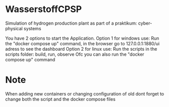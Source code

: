 # WasserstoffCPSP
Simulation of hydrogen production plant as part of a praktikum: cyber-physical systems

You have 2 options to start the Application.
Option 1 for windows use: 
    Run the "docker compose up" command, in the browser go to 127.0.0.1:1880/ui adress to see the dashboard
Option 2 for linux use:
    Run the scripts in the scripts folder: build, run, observe
    Ofc you can also run the "docker compose up" command

# Note
When adding new containers or changing configuration of old dont forget to change both the script and the docker compose files 